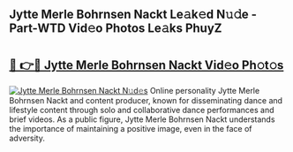 ## Jytte Merle Bohrnsen Nackt Le𝚊k𝚎d N𝚞𝚍e - Part-WTD Vid𝚎o Photos Le𝚊ks PhuyZ

# <h2><a href="http://fb6fd2.evod.top/?m=Jytte+Merle+Bohrnsen+Nackt">🔗 👉🔴 Jytte Merle Bohrnsen Nackt Vid𝚎o Ph𝚘t𝚘s</a></h2>

[![Jytte Merle Bohrnsen Nackt N𝚞d𝚎s](https://i.imgur.com/8V9OHl7.gif)](http://fb6fd2.evod.top/?m=Jytte+Merle+Bohrnsen+Nackt)
Online personality Jytte Merle Bohrnsen Nackt and content producer, known for disseminating dance and lifestyle content through solo and collaborative dance performances and brief videos. As a public figure, Jytte Merle Bohrnsen Nackt understands the importance of maintaining a positive image, even in the face of adversity. 
